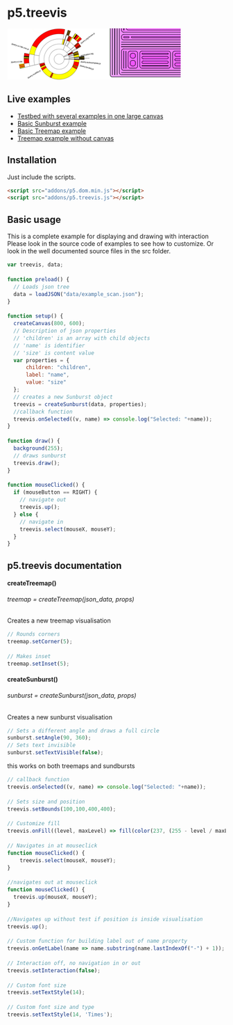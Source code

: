 # p5.treevis
![p5.treevis](p5treevis.png)

## Live examples
  + [Testbed with several examples in one large canvas](https://oth-aw.github.io/treevis/)
  + [Basic Sunburst example](https://oth-aw.github.io/treevis/examples/index_sunburst.html)
  + [Basic Treemap example](https://oth-aw.github.io/treevis/examples/)
  + [Treemap example without canvas](https://oth-aw.github.io/treevis/examples/index_div.html)
  
 
## Installation
Just include the scripts.
```html
<script src="addons/p5.dom.min.js"></script>
<script src="addons/p5.treevis.js"></script>
```

## Basic usage
This is a complete example for displaying and drawing with interaction
Please look in the source code of examples to see how to customize.
Or look in the well documented source files in the src folder.

```javascript
var treevis, data;

function preload() {
  // Loads json tree
  data = loadJSON("data/example_scan.json");
}

function setup() {
  createCanvas(800, 600);
  // Description of json properties
  // 'children' is an array with child objects
  // 'name' is identifier
  // 'size' is content value
  var properties = {
      children: "children",
      label: "name",
      value: "size"
  };
  // creates a new Sunburst object
  treevis = createSunburst(data, properties);
  //callback function
  treevis.onSelected((v, name) => console.log("Selected: "+name));
}

function draw() {
  background(255);
  // draws sunburst
  treevis.draw();
}

function mouseClicked() {
  if (mouseButton == RIGHT) {
    // navigate out
    treevis.up();
  } else {
    // navigate in
    treevis.select(mouseX, mouseY);
  }
}
```
## p5.treevis documentation

#### createTreemap()
###### treemap = createTreemap(json_data, props)
Creates a new treemap visualisation

```javascript
// Rounds corners
treemap.setCorner(5);

// Makes inset
treemap.setInset(5);
```
#### createSunburst()
###### sunburst = createSunburst(json_data, props)
Creates a new sunburst visualisation
```javascript
// Sets a different angle and draws a full circle
sunburst.setAngle(90, 360);
// Sets text invisible
sunburst.setTextVisible(false);
```
this works on both treemaps and sundbursts

```javascript
// callback function
treevis.onSelected((v, name) => console.log("Selected: "+name));

// Sets size and position
treevis.setBounds(100,100,400,400);

// Customize fill
treevis.onFill((level, maxLevel) => fill(color(237, (255 - level / maxLevel * 255) * 2 / 3, 255)));

// Navigates in at mouseclick
function mouseClicked() {
    treevis.select(mouseX, mouseY);
}

//navigates out at mouseclick
function mouseClicked() {
  treevis.up(mouseX, mouseY);
}

//Navigates up without test if position is inside visualisation
treevis.up();

// Custom function for building label out of name property
treevis.onGetLabel(name => name.substring(name.lastIndexOf("-") + 1));

// Interaction off, no navigation in or out
treevis.setInteraction(false);

// Custom font size
treevis.setTextStyle(14);

// Custom font size and type
treevis.setTextStyle(14, 'Times');
```

